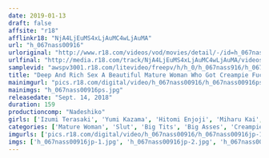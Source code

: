 ```yaml
---
date: 2019-01-13
draft: false
affsite: "r18"
afflinkr18: "NjA4LjEuMS4xLjAuMC4wLjAuMA"
url: "h_067nass00916"
urloriginal: "http://www.r18.com/videos/vod/movies/detail/-/id=h_067nass00916"
urlfinal: "http://media.r18.com/track/NjA4LjEuMS4xLjAuMC4wLjAuMA/videos/vod/movies/detail/-/id=h_067nass00916"
samplevid: "awspv3001.r18.com/litevideo/freepv/h/h_0/h_067nass916/h_067nass916_dmb_w.mp4"
title: "Deep And Rich Sex A Beautiful Mature Woman Who Got Creampie Fucked Deep Down Into The Depths Of Her Pussy 13 Ladies"
mainimgurl: "pics.r18.com/digital/video/h_067nass00916/h_067nass00916ps.jpg"
mainimgs: "h_067nass00916ps.jpg"
releasedate: "Sept. 14, 2018"
duration: 159
productioncomp: "Nadeshiko"
girls: ['Izumi Terasaki', 'Yumi Kazama', 'Hitomi Enjoji', 'Miharu Kai', 'Yuriko Hosaka', 'Misa Yuki', 'Ryoko Iori', 'Kiyomi Nagase', 'Misa Hatano', 'Iku Kondo\n(Ikumi Kondo)']
categories: ['Mature Woman', 'Slut', 'Big Tits', 'Big Asses', 'Creampie', 'Hi-Def']
imgurls: ['pics.r18.com/digital/video/h_067nass00916/h_067nass00916jp-1.jpg', 'pics.r18.com/digital/video/h_067nass00916/h_067nass00916jp-2.jpg', 'pics.r18.com/digital/video/h_067nass00916/h_067nass00916jp-3.jpg', 'pics.r18.com/digital/video/h_067nass00916/h_067nass00916jp-4.jpg', 'pics.r18.com/digital/video/h_067nass00916/h_067nass00916jp-5.jpg', 'pics.r18.com/digital/video/h_067nass00916/h_067nass00916jp-6.jpg', 'pics.r18.com/digital/video/h_067nass00916/h_067nass00916jp-7.jpg', 'pics.r18.com/digital/video/h_067nass00916/h_067nass00916jp-8.jpg', 'pics.r18.com/digital/video/h_067nass00916/h_067nass00916jp-9.jpg', 'pics.r18.com/digital/video/h_067nass00916/h_067nass00916jp-10.jpg', 'pics.r18.com/digital/video/h_067nass00916/h_067nass00916jp-11.jpg', 'pics.r18.com/digital/video/h_067nass00916/h_067nass00916jp-12.jpg', 'pics.r18.com/digital/video/h_067nass00916/h_067nass00916jp-13.jpg', 'pics.r18.com/digital/video/h_067nass00916/h_067nass00916jp-14.jpg', 'pics.r18.com/digital/video/h_067nass00916/h_067nass00916jp-15.jpg', 'pics.r18.com/digital/video/h_067nass00916/h_067nass00916jp-16.jpg', 'pics.r18.com/digital/video/h_067nass00916/h_067nass00916jp-17.jpg', 'pics.r18.com/digital/video/h_067nass00916/h_067nass00916jp-18.jpg', 'pics.r18.com/digital/video/h_067nass00916/h_067nass00916jp-19.jpg']
imgs: ['h_067nass00916jp-1.jpg', 'h_067nass00916jp-2.jpg', 'h_067nass00916jp-3.jpg', 'h_067nass00916jp-4.jpg', 'h_067nass00916jp-5.jpg', 'h_067nass00916jp-6.jpg', 'h_067nass00916jp-7.jpg', 'h_067nass00916jp-8.jpg', 'h_067nass00916jp-9.jpg', 'h_067nass00916jp-10.jpg', 'h_067nass00916jp-11.jpg', 'h_067nass00916jp-12.jpg', 'h_067nass00916jp-13.jpg', 'h_067nass00916jp-14.jpg', 'h_067nass00916jp-15.jpg', 'h_067nass00916jp-16.jpg', 'h_067nass00916jp-17.jpg', 'h_067nass00916jp-18.jpg', 'h_067nass00916jp-19.jpg']
---
```

